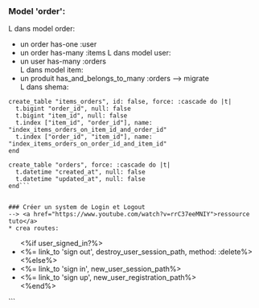### Model 'order':  
  L dans model order:  
  *  un order has-one :user 
  *  un order has-many :items 
  L dans model user:  
  *  un user has-many :orders  
  L dans model item:
  *  un produit has_and_belongs_to_many :orders
--> migrate  
  L dans shema:  
  ```
create_table "items_orders", id: false, force: :cascade do |t|
    t.bigint "order_id", null: false
    t.bigint "item_id", null: false
    t.index ["item_id", "order_id"], name: "index_items_orders_on_item_id_and_order_id"
    t.index ["order_id", "item_id"], name: "index_items_orders_on_order_id_and_item_id"
  end

create_table "orders", force: :cascade do |t|
    t.datetime "created_at", null: false
    t.datetime "updated_at", null: false
  end```  

  
### Créer un system de Login et Logout  
--> <a href="https://www.youtube.com/watch?v=rrC37eeMNIY">ressource tuto</a>  
* crea routes:
```
<ul>
    <%if user_signed_in?%>
    <li>
        <%= link_to 'sign out', destroy_user_session_path, method: :delete%>
    </li>
    <%else%>
    <li>
        <%= link_to 'sign in', new_user_session_path%>
    </li>
    <li>
         <%= link_to 'sign up', new_user_registration_path%>
    </li>
    <%end%>
</ul>
```  


